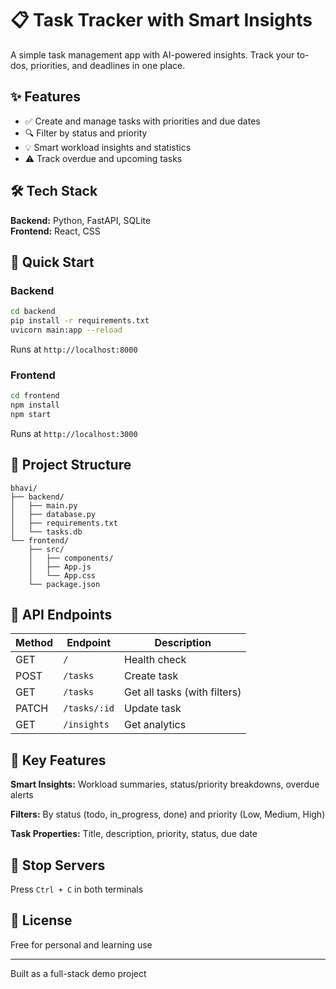 # 📋 Task Tracker with Smart Insights

A simple task management app with AI-powered insights. Track your to-dos, priorities, and deadlines in one place.

## ✨ Features

- ✅ Create and manage tasks with priorities and due dates
- 🔍 Filter by status and priority
- 💡 Smart workload insights and statistics
- ⚠️ Track overdue and upcoming tasks

## 🛠️ Tech Stack

**Backend:** Python, FastAPI, SQLite  
**Frontend:** React, CSS

## 🚀 Quick Start

### Backend
```bash
cd backend
pip install -r requirements.txt
uvicorn main:app --reload
```
Runs at `http://localhost:8000`

### Frontend
```bash
cd frontend
npm install
npm start
```
Runs at `http://localhost:3000`

## 📂 Project Structure

```
bhavi/
├── backend/
│   ├── main.py
│   ├── database.py
│   ├── requirements.txt
│   └── tasks.db
└── frontend/
    ├── src/
    │   ├── components/
    │   ├── App.js
    │   └── App.css
    └── package.json
```

## 🔌 API Endpoints

| Method | Endpoint | Description |
|--------|----------|-------------|
| GET | `/` | Health check |
| POST | `/tasks` | Create task |
| GET | `/tasks` | Get all tasks (with filters) |
| PATCH | `/tasks/:id` | Update task |
| GET | `/insights` | Get analytics |

## 🎨 Key Features

**Smart Insights:** Workload summaries, status/priority breakdowns, overdue alerts

**Filters:** By status (todo, in_progress, done) and priority (Low, Medium, High)

**Task Properties:** Title, description, priority, status, due date

## 🛑 Stop Servers

Press `Ctrl + C` in both terminals

## 📄 License

Free for personal and learning use

---

Built as a full-stack demo project